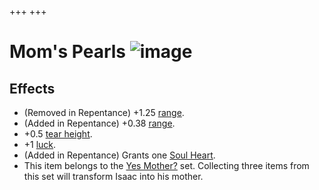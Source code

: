+++
+++

 # Mom's Pearls ![image](/image/Mom%27s_Pearls.png) 

Effects
---------


* (Removed in Repentance) +1.25 [range](/wiki/Range "Range").
* (Added in Repentance) +0.38 [range](/wiki/Range "Range").
* +0.5 [tear height](/wiki/Tear_height "Tear height").
* +1 [luck](/wiki/Luck "Luck").
* (Added in Repentance) Grants one [Soul Heart](/wiki/Hearts "Hearts").
* This item belongs to the [Yes Mother?](/wiki/Yes_Mother%3F "Yes Mother?") set. Collecting three items from this set will transform Isaac into his mother.


